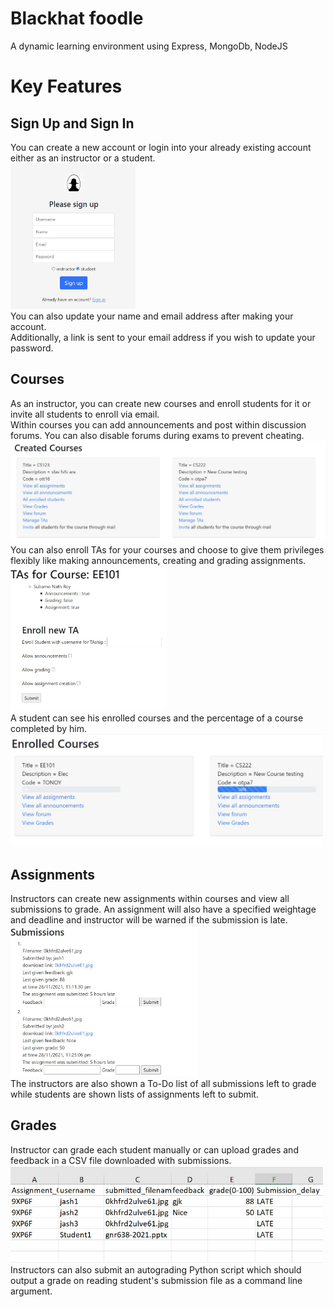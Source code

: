 # Blackhat foodle
A dynamic learning environment using Express, MongoDb, NodeJS 

# Key Features

## Sign Up and Sign In 
You can create a new account or login into your already existing account either as an instructor or a student.  
<img src="images/signup.jpg" alt="drawing" width="200"/>  
You can also update your name and email address after making your account.  
Additionally, a link is sent to your email address if you wish to update your password.

## Courses
As an instructor, you can create new courses and enroll students for it or invite all students to enroll via email.  
Within courses you can add announcements and post within discussion forums. You can also disable forums during exams to prevent cheating.  
<img src="images/courses.jpg" alt="drawing" width="600"/>  
You can also enroll TAs for your courses and choose to give them privileges flexibly like making announcements, creating and grading assignments.   
<img src="images/TA.jpg" alt="drawing" width="250"/>   
A student can see his enrolled courses and the percentage of a course completed by him.
<img src="images/studcourse.jpg" alt="drawing" width="500"/>  


## Assignments
Instructors can create new assignments within courses and view all submissions to grade. An assignment will also have a specified weightage and deadline and instructor will be warned if the submission is late.  
<img src="images/submission.jpg" alt="drawing" width="300"/>   
The instructors are also shown a To-Do list of all submissions left to grade while students are shown lists of assignments left to submit. 

## Grades 
Instructor can grade each student manually or can upload grades and feedback in a CSV file downloaded with submissions.  
<img src="images/csv.jpg" alt="drawing" width="500"/>    
Instructors can also submit an autograding Python script which should output a grade on reading student's submission file as a command line argument.




